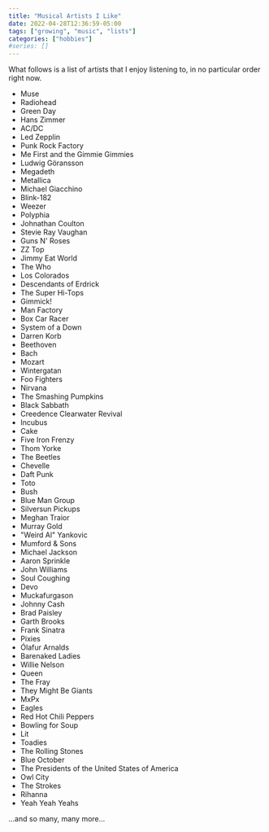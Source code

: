 ```yaml
---
title: "Musical Artists I Like"
date: 2022-04-28T12:36:59-05:00
tags: ["growing", "music", "lists"]
categories: ["hobbies"]
#series: []
---
```

What follows is a list of artists that I enjoy listening to, in no particular order right now.

* Muse
* Radiohead
* Green Day
* Hans Zimmer
* AC/DC
* Led Zepplin
* Punk Rock Factory
* Me First and the Gimmie Gimmies
* Ludwig Göransson
* Megadeth
* Metallica
* Michael Giacchino
* Blink-182
* Weezer
* Polyphia
* Johnathan Coulton
* Stevie Ray Vaughan
* Guns N' Roses
* ZZ Top
* Jimmy Eat World
* The Who
* Los Colorados
* Descendants of Erdrick
* The Super Hi-Tops
* Gimmick!
* Man Factory
* Box Car Racer
* System of a Down
* Darren Korb
* Beethoven
* Bach
* Mozart
* Wintergatan
* Foo Fighters
* Nirvana
* The Smashing Pumpkins
* Black Sabbath
* Creedence Clearwater Revival
* Incubus
* Cake
* Five Iron Frenzy
* Thom Yorke
* The Beetles
* Chevelle
* Daft Punk
* Toto
* Bush
* Blue Man Group
* Silversun Pickups
* Meghan Traior
* Murray Gold
* "Weird Al" Yankovic
* Mumford & Sons
* Michael Jackson
* Aaron Sprinkle
* John Williams
* Soul Coughing
* Devo
* Muckafurgason
* Johnny Cash
* Brad Paisley
* Garth Brooks
* Frank Sinatra
* Pixies
* Ólafur Arnalds
* Barenaked Ladies
* Willie Nelson
* Queen
* The Fray
* They Might Be Giants
* MxPx
* Eagles
* Red Hot Chili Peppers
* Bowling for Soup
* Lit
* Toadies
* The Rolling Stones
* Blue October
* The Presidents of the United States of America
* Owl City
* The Strokes
* Rihanna
* Yeah Yeah Yeahs

...and so many, many more...